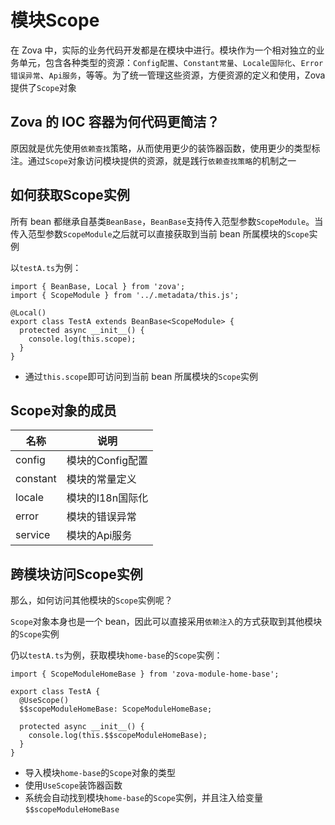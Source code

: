 # 模块Scope

在 Zova 中，实际的业务代码开发都是在模块中进行。模块作为一个相对独立的业务单元，包含各种类型的资源：`Config配置`、`Constant常量`、`Locale国际化`、`Error错误异常`、`Api服务`，等等。为了统一管理这些资源，方便资源的定义和使用，Zova 提供了`Scope`对象

## Zova 的 IOC 容器为何代码更简洁？

原因就是优先使用`依赖查找`策略，从而使用更少的装饰器函数，使用更少的类型标注。通过`Scope`对象访问模块提供的资源，就是践行`依赖查找策略`的机制之一

## 如何获取Scope实例

所有 bean 都继承自基类`BeanBase`，`BeanBase`支持传入范型参数`ScopeModule`。当传入范型参数`ScopeModule`之后就可以直接获取到当前 bean 所属模块的`Scope`实例

以`testA.ts`为例：

```typescript{2,5,7}
import { BeanBase, Local } from 'zova';
import { ScopeModule } from '../.metadata/this.js';

@Local()
export class TestA extends BeanBase<ScopeModule> {
  protected async __init__() {
    console.log(this.scope);
  }
}
```

- 通过`this.scope`即可访问到当前 bean 所属模块的`Scope`实例

## Scope对象的成员

| 名称     | 说明             |
| -------- | ---------------- |
| config   | 模块的Config配置 |
| constant | 模块的常量定义   |
| locale   | 模块的I18n国际化 |
| error    | 模块的错误异常   |
| service  | 模块的Api服务    |

## 跨模块访问Scope实例

那么，如何访问其他模块的`Scope`实例呢？

`Scope`对象本身也是一个 bean，因此可以直接采用`依赖注入`的方式获取到其他模块的`Scope`实例

仍以`testA.ts`为例，获取模块`home-base`的`Scope`实例：

```typescript{1,4-5,8}
import { ScopeModuleHomeBase } from 'zova-module-home-base';

export class TestA {
  @UseScope()
  $$scopeModuleHomeBase: ScopeModuleHomeBase;

  protected async __init__() {
    console.log(this.$$scopeModuleHomeBase);
  }
}
```

- 导入模块`home-base`的`Scope`对象的类型
- 使用`UseScope`装饰器函数
- 系统会自动找到模块`home-base`的`Scope`实例，并且注入给变量`$$scopeModuleHomeBase`
